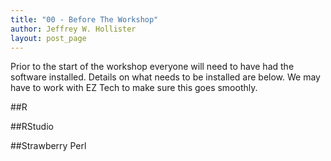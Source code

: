 ```yaml
---
title: "00 - Before The Workshop"
author: Jeffrey W. Hollister
layout: post_page
---
```


Prior to the start of the workshop everyone will need to have had the software 
installed.  Details on what needs to be installed are below.  We may have to work
with EZ Tech to make sure this goes smoothly.

##R

##RStudio

##Strawberry Perl
